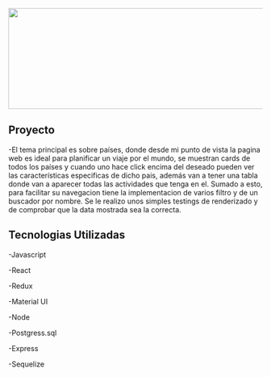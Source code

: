 <p align="center">
  <img height="200" width= "1000" src="https://blog.selfbank.es/wp-content/uploads/2015/09/iStock_000017116755_Small-720x320.jpg" />
</p>

## Proyecto

-El tema principal es sobre países, donde desde mi punto de vista la pagina web es ideal para planificar un viaje por el mundo, se muestran cards de todos los países y cuando uno hace click encima del deseado pueden ver las características especificas de dicho pais, además van a tener una tabla donde van a aparecer todas las actividades que tenga en el. Sumado a esto, para facilitar su navegacion tiene la implementacion de varios filtro y de un buscador por nombre. Se le realizo unos simples testings de renderizado y de comprobar que la data mostrada sea la correcta.

## Tecnologias Utilizadas
-Javascript

-React

-Redux

-Material UI

-Node

-Postgress.sql

-Express

-Sequelize

  
